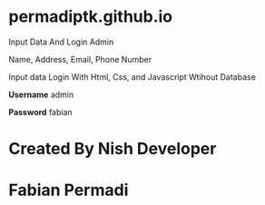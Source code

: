 # permadiptk.github.io
Input Data And Login Admin


Name, Address, Email, Phone Number

Input data Login With Html, Css, and Javascript Wtihout Database

**Username**
admin

**Password**
fabian

# Created By Nish Developer
# Fabian Permadi
